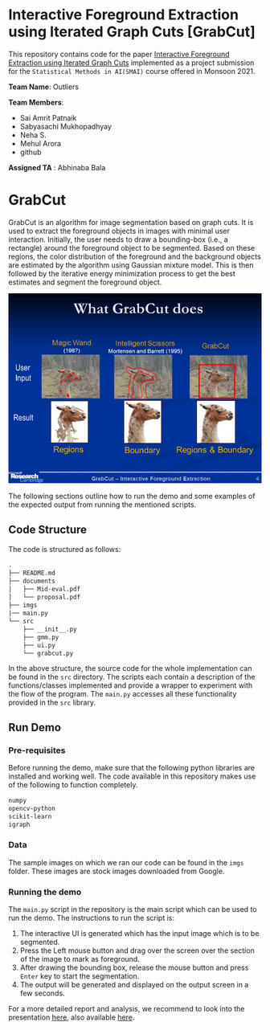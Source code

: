 # Interactive Foreground Extraction using Iterated Graph Cuts [GrabCut]

This repository contains code for the paper [Interactive Foreground Extraction using Iterated Graph Cuts](https://cvg.ethz.ch/teaching/cvl/2012/grabcut-siggraph04.pdf) implemented as a project submission for the `Statistical Methods in AI(SMAI)` course offered in Monsoon 2021.

__Team Name__: Outliers

**Team Members**:
- Sai Amrit Patnaik 
- Sabyasachi Mukhopadhyay
- Neha S.
- Mehul Arora 
- github



__Assigned TA__ : Abhinaba Bala

# GrabCut
GrabCut is an algorithm for image segmentation based on graph cuts. It is used to extract the foreground objects in images with minimal user interaction. Initially, the user needs to draw a bounding-box (i.e., a rectangle) around the foreground object to be segmented. Based on these regions, the color distribution of the foreground and the background objects are estimated by the algorithm using Gaussian mixture model. This is then followed by the iterative energy minimization process to get the best estimates and segment the foreground object.

![](https://github.com/saiamrit/grabcut-smai/blob/main/imgs/grabcut.jpg)


The following sections outline how to run the demo and some examples of the expected output from running the mentioned scripts.

## Code Structure

The code is structured as follows:

```
.
├── README.md
├── documents
│   ├── Mid-eval.pdf
│   └── proposal.pdf
├── imgs
|── main.py
└── src
    ├── __init__.py
    ├── gmm.py
    ├── ui.py
    └── grabcut.py
```
In the above structure, the source code for the whole implementation can be found in the `src` directory. The scripts each contain a description of the functions/classes implemented and provide a wrapper to experiment with the flow of the program. The `main.py` accesses all these functionality provided in the `src` library.

## Run Demo

### Pre-requisites

Before running the demo, make sure that the following python libraries are installed and working well. The code available in this repository makes use of the following to function completely.

```
numpy
opencv-python
scikit-learn
igraph
```
### Data

The sample images on which we ran our code can be found in the `imgs` folder. These images are stock images downloaded from Google.

### Running the demo

The `main.py` script in the repository is the main script which can be used to run the demo. The instructions to run the script is:
1. The interactive UI is generated which has the input image which is to be segmented.
2. Press the Left mouse button and drag over the screen over the section of the image to mark as foreground.
3. After drawing the bounding box, release the mouse button and press `Enter` key to start the segmentation.
4. The output will be generated and displayed on the output screen in a few seconds.

For a more detailed report and analysis, we recommend to look into the presentation [here](./documents/mideval.pdf), also available [here](https://docs.google.com/presentation/d/19GnXUvxiNn3NGnubRpFsgUwSo3tyaixqB04HjuzGzyM/edit?usp=sharing).
